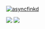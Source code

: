 
<p align="left"> <a href="https://github.com/ryo-ma/github-profile-trophy"><img src="https://github-profile-trophy.vercel.app/?username=ErenDub&theme=onedark&margin-w=15&margin-h=15&column=7" alt="asyncfinkd" /></a> </p>


<img src="https://github-readme-stats.vercel.app/api?username=ErenDub&show_icons=true&theme=tokyonight&count_private=true" />

<img src="https://github-readme-stats.vercel.app/api/top-langs/?username=ErenDub&layout=compact&theme=onedark&langs_count=15" />
